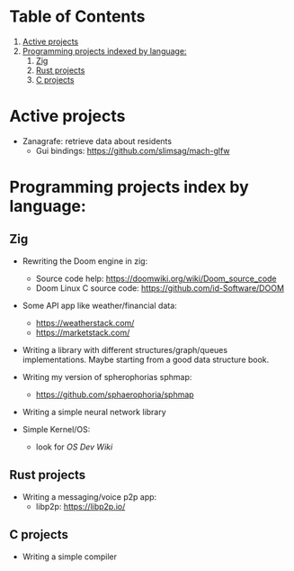 
# Table of Contents

1.  [Active projects](#org0823526)
2.  [Programming projects indexed by language:](#org50e8d3c)
    1.  [Zig](#orgd5e4e1d)
    2.  [Rust projects](#org944d2f5)
    3.  [C projects](#org4d3398b)


<a id="org0823526"></a>

# Active projects

-   Zanagrafe: retrieve data about residents
    -   Gui bindings: <https://github.com/slimsag/mach-glfw>


<a id="org50e8d3c"></a>

# Programming projects index by language:


<a id="orgd5e4e1d"></a>

## Zig

-   Rewriting the Doom engine in zig:
    -   Source code help:
        <https://doomwiki.org/wiki/Doom_source_code>
    -   Doom Linux C source code:
        <https://github.com/id-Software/DOOM>

-   Some API app like weather/financial data:
    -   <https://weatherstack.com/>
    -   <https://marketstack.com/>

-   Writing a library with different structures/graph/queues
    implementations. Maybe starting from a good data structure
    book.

-   Writing my version of spherophorias sphmap:
    -   <https://github.com/sphaerophoria/sphmap>

-   Writing a simple neural network library

-   Simple Kernel/OS:
    -   look for *OS Dev Wiki*


<a id="org944d2f5"></a>

## Rust projects

-   Writing a messaging/voice p2p app:
    -   libp2p: <https://libp2p.io/>


<a id="org4d3398b"></a>

## C projects

-   Writing a simple compiler


